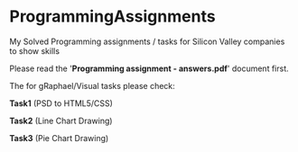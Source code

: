ProgrammingAssignments
======================

My Solved Programming assignments / tasks for Silicon Valley companies to show skills

Please read the '**Programming assignment - answers.pdf**' document first.

The for gRaphael/Visual tasks please check:

**Task1** (PSD to HTML5/CSS)

**Task2** (Line Chart Drawing)

**Task3** (Pie Chart Drawing)
